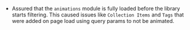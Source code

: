 - Assured that the `animations` module is fully loaded before the library starts filtering.
  This caused issues like `Collection Items` and `Tags` that were added on page load using query params to not be animated.

